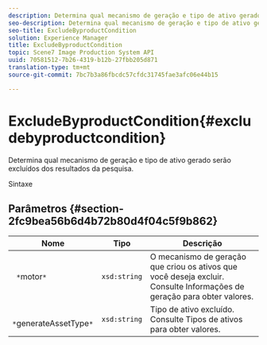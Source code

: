 ```yaml
---
description: Determina qual mecanismo de geração e tipo de ativo gerado serão excluídos dos resultados da pesquisa.
seo-description: Determina qual mecanismo de geração e tipo de ativo gerado serão excluídos dos resultados da pesquisa.
seo-title: ExcludeByproductCondition
solution: Experience Manager
title: ExcludeByproductCondition
topic: Scene7 Image Production System API
uuid: 70581512-7b26-4319-b12b-27fbb205d871
translation-type: tm+mt
source-git-commit: 7bc7b3a86fbcdc57cfdc31745fae3afc06e44b15

---
```



# ExcludeByproductCondition{#excludebyproductcondition}

Determina qual mecanismo de geração e tipo de ativo gerado serão excluídos dos resultados da pesquisa.

Sintaxe

## Parâmetros {#section-2fc9bea56b6d4b72b80d4f04c5f9b862}

| Nome | Tipo | Descrição |
|---|---|---|
| ` *`motor`*` | `xsd:string` | O mecanismo de geração que criou os ativos que você deseja excluir. Consulte Informações de geração para obter valores. |
| ` *`generateAssetType`*` | `xsd:string` | Tipo de ativo excluído. Consulte Tipos de ativos para obter valores. |


